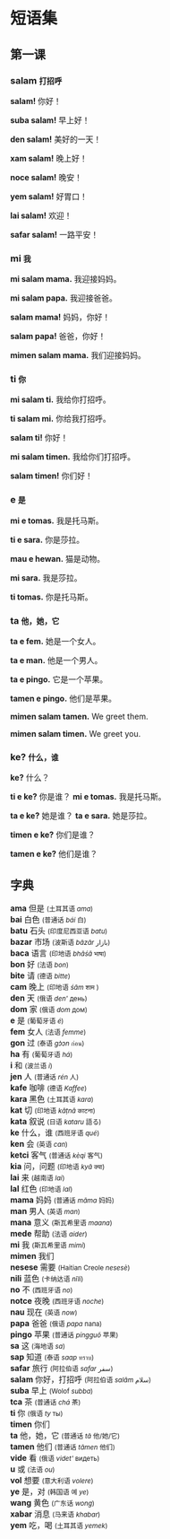 # 短语集

第一课
------

### salam <small>打招呼</small>

**salam!** 你好！

**suba salam!** 早上好！

**den salam!** 美好的一天！

**xam salam!** 晚上好！

**noce salam!** 晚安！

**yem salam!** 好胃口！

**lai salam!** 欢迎！

**safar salam!** 一路平安！




### mi <small>我</small>

**mi salam mama.** 我迎接妈妈。

**mi salam papa.** 我迎接爸爸。

**salam mama!** 妈妈，你好！

**salam papa!** 爸爸，你好！

**mimen salam mama.** 我们迎接妈妈。



### ti <small>你</small>

**mi salam ti.** 我给你打招呼。

**ti salam mi.** 你给我打招呼。

**salam ti!** 你好！

**mi salam timen.** 我给你们打招呼。

**salam timen!** 你们好！




### e <small>是</small>

**mi e tomas.** 我是托马斯。

**ti e sara.** 你是莎拉。

**mau e hewan.** 猫是动物。

**mi sara.** 我是莎拉。

**ti tomas.** 你是托马斯。


### ta <small>他，她，它</small>

**ta e fem.** 她是一个女人。

**ta e man.** 他是一个男人。

**ta e pingo.** 它是一个苹果。


**tamen e pingo.** 他们是苹果。


**mimen salam tamen.** We greet them.

**mimen salam timen.** We greet you.



### ke? <small>什么，谁</small>

**ke?** 什么？

**ti e ke?** 你是谁？
**mi e tomas.** 我是托马斯。

**ta e ke?** 她是谁？
**ta e sara.** 她是莎拉。

**timen e ke?** 你们是谁？

**tamen e ke?** 他们是谁？

<!--


### sa <small>this, that</small>

**sa e ke? / ke e sa?** What's this?

**sa e pingo.** This is an apple.

**sa e roxu pingo.** This is a red apple.

**sa pingo roxu.** This apple is red.

Note: When an adjective, like **roxu**, is placed before a noun, it works as a modifier. When it follows the noun, it works as an adjectival verb.



### nam <small>be called, name</small>

**ti nam ke?** What's your name?

**mi nam tomas.** My name is Thomas.

**ta nam ke?** What's his/her name?

**ta nam sara.** Her name is Sara.



### kia <small>to ask a question</small>

**kia ti e tomas?** Are you Thomas?

**kia ti e doktor?** Are you a doctor?

Tip: Yes/no questions frequently begin with **kia**. It is just a regular verb, not a special _question tag_. In fact, the previous question is simply abbreviated from **mi kia ti doktor.** (I ask, you doctor?) by dropping out the first word.

**kia ti bon?** How are you? (Literally: _Are you good?_)
**mi bon.** I'm good.
**ti ne?** And you?
**mi no bon.** I'm not good.



### ha <small>have</small>

**mi ha bon dom.** I have a good house.

**ta no ha pesa.** S/he doesn't have money.

**mi vol ha nova fon.** I want to have a new phone.

**kia ti ha ana?** Do you have children?
**mi ha du ana.** I have two children.



### ye <small>yes</small>

**kia ti bon?** Are you well?
**ye. mi bon.** Yes, I'm well.

**kia ha doktor?** Is there a doctor?
**ye. ta e doktor.** Yes. He/she is a doctor.

**kia ha vin?** Do you have wine?
**ye. bai i roxu.** Yes, white and red.



### no <small>no, not</small>

**mi no doktor.** I'm not a doctor.

**sa man no e doktor.** That man is not a doctor.

**sa pingo no roxu.** - This apple is not red.



### jan <small>to know</small>

**mi jan ta.** I know him/her.

**kia ti jan sa ren?** Do you know that person?

**kia timen jan alise?** Do you know each other?

**mimen jan alise ze long.** We know each other for long.



### ge <small>的</small>



### mede <small>帮助</small>

**mi nesese mede.** 我需要帮助。

**kia ni ken mede me?** 你可以帮我吗？

**kia mi ken mede ti?** 我能帮你吗？




## 第二课


### yem <small>consume, eat, drink</small>

**kia ti vol yem koi?** Would you like to eat something?

**ta yem pingo.** He/she eats an apple.

**tamen yem pingo.** They eat apples.

Note: Unlike 英语, Pandunia doesn't have separate singular and plural forms. Therefore a word like **pingo** can refer to one or more apples.

**kia ti yem kafe?** Do you drink coffee?

**mi yem kafe.** I drink coffee.

Tip: Meaning of **yem** covers both eating and drinking. It can feel odd at first but soon you will see that it is quite handy!

**mi yem kafe i pan.** I'm having coffee and bread.



### vol <small>want</small>

**kia ti vol yem?** Would you like to eat?

**ti vol yem ke?** What would you like to eat?

Tip: While 英语 puts the "what" at the beginning of a question, in Pandunia the word order is not affected by the **ke**.

**mi vol yem kafe.** I want to drink coffee.

**kia ti vol yem ca?** Would you like to drink tea?
**no. mi no vol ca. mi vol kafe.** No, I don't want tea. I want coffee.

**ti vol ke pingo?** Which apple do you want?
**sa roxu.** This red one.



### cing <small>request, please</small>

**mi cing ti yem ca.** I ask you to drink tea.

**mi cing ti lai jia.** I ask you to come home.

**mi cing ti mede mi.** I ask you to help me.

Tip: To make direct requests, drop all the pronouns.

**cing yem ca.** Please, have some tea!

**cing yem kafe.** Please, have some coffee!

**cing lai jia.** Please, come home!

**cing mede mi.** Please, help me.



### danke <small>thank</small>

**danke!** Thanks！

**danke ti.** Thank you.

**mi danke ti.** I thank you.

**mi danke ti mede mi.** I thank you for helping me.

**danke ti mede mi.** Thanks for helping me.

**ti keci.** You're welcome. (Literally: _You're polite._)



### haide <small>let's</small>

**haide yem!** Let's eat！

**haide go yem!** Let's go eat！

**haide go jia.** Let's go home.



### nesese <small>need</small>

**mi nesese mede.** I need help.

**mi nesese yem.** I'm hungry.

**kia ti nesese yem?** Are you hungry?

**kia ti nesese sui?** Are you thirsty?




第三课
------

### mafu <small>sorry, pardon</small>

**mafu! mi no aha.** Sorry, I don't understand.

**mafu! sa ke?** Excuse me, what's this?

**mafu. ti nam ke?** Excuse me, what's your name?



### aha <small>understand</small>

**kia ti aha mi?** Do you understand me?

**mi aha.** I understand.

**mafu. mi no aha ti.** Sorry. I don't understand you.

**mi no bas aha ti.** I didn't quite understand you.

**mi aha nul.** I don't understand at all.



### sabi <small>know how</small>

**mi sabi cala kare.** I can drive a car.

**ta no sabi cala kare.** S/he doesn't know how to drive a car.

**kia ti sabi xuli ta?** Do you know how to fix it?

**kia ti sabi pandunia?** Do you speak Pandunia?

**mi sabi pandunia.** I speak Pandunia.

**mi sabi xau pandunia.** I speak a little Pandunia.

**mi no sabi engli.** I don't speak 英语.

**mafu. mi no sabi ti ge baxa.** Sorry, I don't speak your language.



### loga <small>to say, speak, talk</small>

**ti loga ke?** What did you say?

**mi loga do ti.** I talk to you.

**mimen loga do alise.** We talk to each other.

**se loga ke yang bi pandunia ki "dog"?** How do you say "dog" in Pandunia?

**"dog" e ke na pandunia?** What is "dog" in Pandunia?



### audi <small>to listen, hear</small>

**mi no ken audi ti.** I can't hear you.

**cing loga kuwa.** Please speak louder.

**mi audi musik.** I listen to music.

**ti audi ke yang ge musik?** What kind of music do you listen to?


### mana <small>to mean</small>

**"jia" ye mana ke?** What does "jia" mean?

-->


字典
-----

**ama** 但是 <small>(土耳其语 _ama_)</small>  
**bai** 白色 <small>(普通话 _bái_ 白)</small>  
**batu** 石头 <small>(印度尼西亚语 _batu_)</small>  
**bazar** 市场 <small>(波斯语 _bāzār_ بازار)</small>  
**baca** 语言 <small>(印地语 _bhāśā_ भाषा)</small>  
**bon** 好 <small>(法语 _bon_)</small>  
**bite** 请 <small>(德语 _bitte_)</small>  
**cam** 晚上 <small>(印地语 _śām_ शाम )</small>  
**den** 天 <small>(俄语 _den'_ день)</small>  
**dom** 家 <small>(俄语 _dom_ дом)</small>  
**e** 是 <small>(葡萄牙语 _é_)</small>  
**fem** 女人 <small>(法语 _femme_)</small>  
**gon** 过 <small>(泰语 _gɔ̀ɔn_ ก่อน)</small>  
**ha** 有 <small>(葡萄牙语 _há_)</small>  
**i** 和 <small>(波兰语 _i_)</small>  
**jen** 人 <small>(普通话 _rén_ 人)</small>  
**kafe** 咖啡 <small>(德语 _Kaffee_)</small>  
**kara** 黑色 <small>(土耳其语 _kara_)</small>  
**kat** 切 <small>(印地语 ‎_kāṭnā_ काटना)</small>  
**kata** 叙说 <small>(日语 _kataru_ 語る)</small>  
**ke** 什么，谁 <small>(西班牙语 _qué_)</small>  
**ken** 会 <small>(英语 _can_)</small>  
**ketci** 客气 <small>(普通话 _kèqi_ 客气)</small>  
**kia** 问，问题 <small>(印地语 _kyā_ क्या)</small>  
**lai** 来 <small>(越南语 _lai_)</small>  
**lal** 红色 <small>(印地语 _lal_)</small>  
**mama** 妈妈 <small>(普通话 _māma_ 妈妈)</small>  
**man** 男人 <small>(英语 _man_)</small>  
**mana** 意义 <small>(斯瓦希里语 _maana_)</small>  
**mede** 帮助 <small>(法语 _aider_)</small>  
**mi** 我 <small>(斯瓦希里语 _mimi_)</small>  
**mimen** 我们  
**nesese** 需要 <small>(Haitian Creole _nesesè_)</small>  
**nili** 蓝色 <small>(卡纳达语 _nīli_)</small>  
**no** 不 <small>(西班牙语 _no_)</small>  
**notce** 夜晚 <small>(西班牙语 _noche_)</small>  
**nau** 现在 <small>(英语 _now_)</small>  
**papa** 爸爸 <small>(俄语 _papa_ папа)</small>  
**pingo** 苹果 <small>(普通话 _píngguǒ_ 苹果)</small>  
**sa** 这 <small>(海地语 _sa_)</small>  
**sap** 知道 <small>(泰语 _saap_ ทราบ)</small>  
**safar** 旅行 <small>(阿拉伯语 _safar_ سفر)</small>  
**salam** 你好，打招呼 <small>(阿拉伯语 _salām_ سلام)</small>  
**suba** 早上 <small>(Wolof _subba_)</small>  
**tca** 茶 <small>(普通话 _chá_ 茶)</small>  
**ti** 你 <small>(俄语 _ty_ ты)</small>  
**timen** 你们  
**ta** 他，她，它 <small>(普通话 _tā_ 他/她/它)</small>  
**tamen** 他们 <small>(普通话 _tāmen_ 他们)</small>  
**vide** 看 <small>(俄语 _videt'_ видеть)</small>  
**u** 或 <small>(法语 _ou_)</small>  
**vol** 想要 <small>(意大利语 _volere_)</small>  
**ye** 是，对 <small>(韩国语 예 _ye_)</small>  
**wang** 黄色 <small>(广东话 _wong_)</small>  
**xabar** 消息 <small>(马来语 _khabar_)</small>  
**yem** 吃，喝 <small>(土耳其语 _yemek_)</small>  


